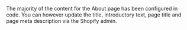 The majority of the content for the About page has been configured in code. You can however update the title, introductory text, page title and page meta description via the Shopify admin.